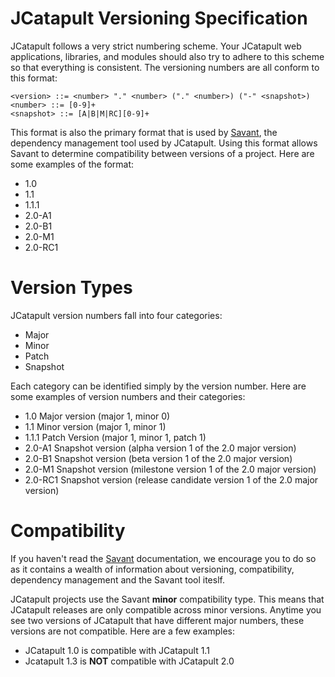 # JCatapult Versioning Specification #

JCatapult follows a very strict numbering scheme. Your JCatapult web applications, libraries, and modules should also try to adhere to this scheme so that everything is consistent. The versioning numbers are all conform to this format:

```
<version> ::= <number> "." <number> ("." <number>) ("-" <snapshot>)
<number> ::= [0-9]+
<snapshot> ::= [A|B|M|RC][0-9]+
```

This format is also the primary format that is used by [Savant](http://code.google.com/p/savant-build), the dependency management tool used by JCatapult. Using this format allows Savant to determine compatibility between versions of a project. Here are some examples of the format:

  * 1.0
  * 1.1
  * 1.1.1
  * 2.0-A1
  * 2.0-B1
  * 2.0-M1
  * 2.0-RC1

# Version Types #

JCatapult version numbers fall into four categories:

  * Major
  * Minor
  * Patch
  * Snapshot

Each category can be identified simply by the version number. Here are some examples of version numbers and their categories:

  * 1.0       Major version (major 1, minor 0)
  * 1.1       Minor version (major 1, minor 1)
  * 1.1.1     Patch Version (major 1, minor 1, patch 1)
  * 2.0-A1    Snapshot version (alpha version 1 of the 2.0 major version)
  * 2.0-B1    Snapshot version (beta version 1 of the 2.0 major version)
  * 2.0-M1    Snapshot version (milestone version 1 of the 2.0 major version)
  * 2.0-RC1   Snapshot version (release candidate version 1 of the 2.0 major version)

# Compatibility #

If you haven't read the [Savant](http://code.google.com/p/savant-build) documentation, we encourage you to do so as it contains a wealth of information about versioning, compatibility, dependency management and the Savant tool iteslf.

JCatapult projects use the Savant **minor** compatibility type. This means that JCatapult releases are only compatible across minor versions. Anytime you see two versions of JCatapult that have different major numbers, these versions are not compatible. Here are a few examples:

  * JCatapult 1.0 is compatible with JCatapult 1.1
  * Jcatapult 1.3 is **NOT** compatible with JCatapult 2.0